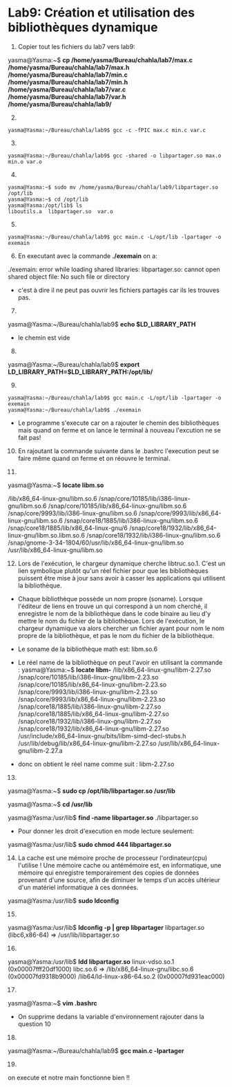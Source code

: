 # Lab9: Création et utilisation des bibliothèques dynamique 


1. Copier tout les fichiers du lab7 vers lab9:

yasma@Yasma:~$ **cp /home/yasma/Bureau/chahla/lab7/max.c /home/yasma/Bureau/chahla/lab7/max.h /home/yasma/Bureau/chahla/lab7/min.c /home/yasma/Bureau/chahla/lab7/min.h /home/yasma/Bureau/chahla/lab7/var.c /home/yasma/Bureau/chahla/lab7/var.h /home/yasma/Bureau/chahla/lab9/**

2. 
`yasma@Yasma:~/Bureau/chahla/lab9$ gcc -c -fPIC max.c min.c var.c`

3. 

`yasma@Yasma:~/Bureau/chahla/lab9$ gcc -shared -o libpartager.so max.o min.o var.o`

4. 
```
yasma@Yasma:~$ sudo mv /home/yasma/Bureau/chahla/lab9/libpartager.so /opt/lib
yasma@Yasma:~$ cd /opt/lib
yasma@Yasma:/opt/lib$ ls
liboutils.a  libpartager.so  var.o
```
5. 

`yasma@Yasma:~/Bureau/chahla/lab9$ gcc main.c -L/opt/lib -lpartager -o exemain`


6. En executant avec la commande **./exemain** on a:

./exemain: error while loading shared libraries: libpartager.so: cannot open shared object file: No such file or directory

- c'est à dire il ne peut pas ouvrir les fichiers partagés car ils les trouves pas.

7. 
yasma@Yasma:~/Bureau/chahla/lab9$ **echo $LD_LIBRARY_PATH**

- le chemin est vide 

8. 
yasma@Yasma:~/Bureau/chahla/lab9$ **export LD_LIBRARY_PATH=$LD_LIBRARY_PATH:/opt/lib/**

9. 

```
yasma@Yasma:~/Bureau/chahla/lab9$ gcc main.c -L/opt/lib -lpartager -o exemain
yasma@Yasma:~/Bureau/chahla/lab9$ ./exemain

```

- Le programme s'execute car on a rajouter le chemin des bibliothèques mais quand on ferme et on lance le terminal à nouveau l'excution ne se fait pas!

10. En rajoutant la commande suivante dans le .bashrc l'execution peut se faire même quand on ferme et on réouvre le terminal. 

11. 

yasma@Yasma:~$ **locate libm.so**

/lib/x86_64-linux-gnu/libm.so.6
/snap/core/10185/lib/i386-linux-gnu/libm.so.6
/snap/core/10185/lib/x86_64-linux-gnu/libm.so.6
/snap/core/9993/lib/i386-linux-gnu/libm.so.6
/snap/core/9993/lib/x86_64-linux-gnu/libm.so.6
/snap/core18/1885/lib/i386-linux-gnu/libm.so.6
/snap/core18/1885/lib/x86_64-linux-gnu/6
/snap/core18/1932/lib/x86_64-linux-gnu/libm.so.libm.so.6
/snap/core18/1932/lib/i386-linux-gnu/libm.so.6
/snap/gnome-3-34-1804/60/usr/lib/x86_64-linux-gnu/libm.so
/usr/lib/x86_64-linux-gnu/libm.so

12. Lors de l'exécution, le chargeur dynamique cherche libtruc.so.1. C'est un lien symbolique plutôt qu'un réel fichier pour que les bibliothèques puissent être mise à jour sans avoir à casser les applications qui utilisent la bibliothèque. 

- Chaque bibliothèque possède un nom propre (soname). Lorsque l'éditeur de liens en trouve un qui correspond à un nom cherché, il enregistre le nom de la bibliothèque dans le code binaire au lieu d'y mettre le nom du fichier de la bibliothèque. Lors de l'exécution, le chargeur dynamique va alors chercher un fichier ayant pour nom le nom propre de la bibliothèque, et pas le nom du fichier de la bibliothèque. 


- Le soname de la bibliothèque math est: libm.so.6

- Le réel name de la bibliothèque on peut l'avoir en utilisant la commande :
yasma@Yasma:~$ **locate libm-**
/lib/x86_64-linux-gnu/libm-2.27.so
/snap/core/10185/lib/i386-linux-gnu/libm-2.23.so
/snap/core/10185/lib/x86_64-linux-gnu/libm-2.23.so
/snap/core/9993/lib/i386-linux-gnu/libm-2.23.so
/snap/core/9993/lib/x86_64-linux-gnu/libm-2.23.so
/snap/core18/1885/lib/i386-linux-gnu/libm-2.27.so
/snap/core18/1885/lib/x86_64-linux-gnu/libm-2.27.so
/snap/core18/1932/lib/i386-linux-gnu/libm-2.27.so
/snap/core18/1932/lib/x86_64-linux-gnu/libm-2.27.so
/usr/include/x86_64-linux-gnu/bits/libm-simd-decl-stubs.h
/usr/lib/debug/lib/x86_64-linux-gnu/libm-2.27.so
/usr/lib/x86_64-linux-gnu/libm-2.27.a



- donc on obtient le réel name comme suit :
 libm-2.27.so


13. 

yasma@Yasma:~$ **sudo cp /opt/lib/libpartager.so /usr/lib**

yasma@Yasma:~$ **cd /usr/lib**

yasma@Yasma:/usr/lib$ **find -name libpartager.so**
./libpartager.so

- Pour donner les droit d'execution en mode lecture seulement: 

yasma@Yasma:/usr/lib$ **sudo chmod 444 libpartager.so**


14. La cache est une mémoire proche de processeur l'ordinateur(cpu) l'utilise !
Une mémoire cache ou antémémoire est, en informatique, une mémoire qui enregistre temporairement des copies de données provenant d'une source, afin de diminuer le temps d'un accès ultérieur d'un matériel informatique à ces données.

yasma@Yasma:/usr/lib$ **sudo ldconfig**

15. 
yasma@Yasma:/usr/lib$ **ldconfig -p | grep libpartager**
	libpartager.so (libc6,x86-64) => /usr/lib/libpartager.so

16. 

yasma@Yasma:/usr/lib$ **ldd libpartager.so**
	linux-vdso.so.1 (0x00007fff20df1000)
	libc.so.6 => /lib/x86_64-linux-gnu/libc.so.6 (0x00007fd9318b9000)
	/lib64/ld-linux-x86-64.so.2 (0x00007fd931eac000)

17. 
yasma@Yasma:~$ **vim .bashrc**

- On supprime dedans la variable d'environnement rajouter dans la question 10

18. 
yasma@Yasma:~/Bureau/chahla/lab9$ **gcc main.c -lpartager**


19. 
on execute et notre main fonctionne bien !!
































 

